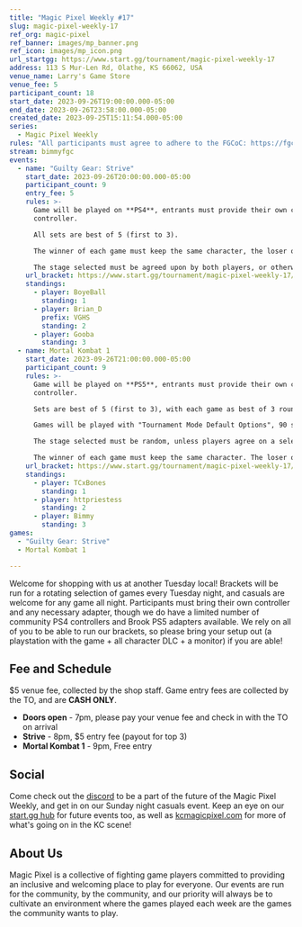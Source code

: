 ```yaml
---
title: "Magic Pixel Weekly #17"
slug: magic-pixel-weekly-17
ref_org: magic-pixel
ref_banner: images/mp_banner.png
ref_icon: images/mp_icon.png
url_startgg: https://www.start.gg/tournament/magic-pixel-weekly-17
address: 113 S Mur-Len Rd, Olathe, KS 66062, USA
venue_name: Larry's Game Store
venue_fee: 5
participant_count: 18
start_date: 2023-09-26T19:00:00.000-05:00
end_date: 2023-09-26T23:58:00.000-05:00
created_date: 2023-09-25T15:11:54.000-05:00
series:
  - Magic Pixel Weekly
rules: "All participants must agree to adhere to the FGCoC: https://fgcoc.com/"
stream: bimmyfgc
events:
  - name: "Guilty Gear: Strive"
    start_date: 2023-09-26T20:00:00.000-05:00
    participant_count: 9
    entry_fee: 5
    rules: >-
      Game will be played on **PS4**, entrants must provide their own compatible
      controller.  

      All sets are best of 5 (first to 3).  

      The winner of each game must keep the same character, the loser of that game may switch characters.  

      The stage selected must be agreed upon by both players, or otherwise selected at random.
    url_bracket: https://www.start.gg/tournament/magic-pixel-weekly-17/events/strive/brackets/1473960/2228089
    standings:
      - player: BoyeBall
        standing: 1
      - player: Brian_D
        prefix: VGHS
        standing: 2
      - player: Gooba
        standing: 3
  - name: Mortal Kombat 1
    start_date: 2023-09-26T21:00:00.000-05:00
    participant_count: 9
    rules: >-
      Game will be played on **PS5**, entrants must provide their own compatible
      controller.  

      Sets are best of 5 (first to 3), with each game as best of 3 rounds (first to 2).  

      Games will be played with "Tournament Mode Default Options", 90 second timer, interactables on. Default Tournament Mode Variations and Tournament Mode Kustom Variations only.  

      The stage selected must be random, unless players agree on a selected stage.  

      The winner of each game must keep the same character. The loser of that game may switch character.
    url_bracket: https://www.start.gg/tournament/magic-pixel-weekly-17/events/mortal-kombat/brackets/1473968/2228097
    standings:
      - player: TCxBones
        standing: 1
      - player: httpriestess
        standing: 2
      - player: Bimmy
        standing: 3
games:
  - "Guilty Gear: Strive"
  - Mortal Kombat 1

---
```


Welcome for shopping with us at another Tuesday local! Brackets will be run for a rotating selection of games every Tuesday night, and casuals are welcome for any game all night. Participants must bring their own controller and any necessary adapter, though we do have a limited number of community PS4 controllers and Brook PS5 adapters available. We rely on all of you to be able to run our brackets, so please bring your setup out (a playstation with the game + all character DLC + a monitor) if you are able! 

## Fee and Schedule
$5 venue fee, collected by the shop staff. Game entry fees are collected by the TO, and are **CASH ONLY**.

- **Doors open** - 7pm, please pay your venue fee and check in with the TO on arrival
- **Strive** - 8pm, $5 entry fee (payout for top 3)
- **Mortal Kombat 1** - 9pm, Free entry   

## Social
Come check out the [discord](https://discord.gg/jkmn6CVrrQ) to be a part of the future of the Magic Pixel Weekly, and get in on our Sunday night casuals event. Keep an eye on our [start.gg hub](https://www.start.gg/hub/magic-pixel) for future events too, as well as [kcmagicpixel.com](https://kcmagicpixel.com) for more of what's going on in the KC scene!

## About Us

Magic Pixel is a collective of fighting game players committed to providing an inclusive and welcoming place to play for everyone. Our events are run for the community, by the community, and our priority will always be to cultivate an environment where the games played each week are the games the community wants to play.
  